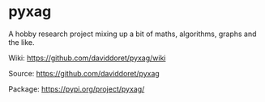 # pyxag

A hobby research project mixing up a bit of maths, algorithms, graphs and the like.

Wiki: https://github.com/daviddoret/pyxag/wiki

Source: https://github.com/daviddoret/pyxag

Package: https://pypi.org/project/pyxag/